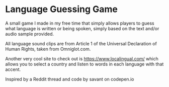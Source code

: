 # Language Guessing Game

A small game I made in my free time that simply allows players
to guess what language is written or being spoken, simply based
on the text and/or audio sample provided. 

All language sound clips are from Article 1 of the Universal 
Declaration of Human Rights, taken from Omniglot.com.

Another very cool site to check out is https://www.localingual.com/
which allows you to select a country and listen to words in each
language with that accent. 

Inspired by a Reddit thread and code by savant on codepen.io
